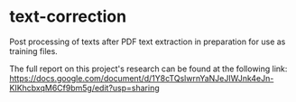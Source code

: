 # text-correction
Post processing of texts after PDF text extraction in preparation for use as training files.

The full report on this project's research can be found at the following link: https://docs.google.com/document/d/1Y8cTQslwrnYaNJeJIWJnk4eJn-KIKhcbxqM6Cf9bm5g/edit?usp=sharing
